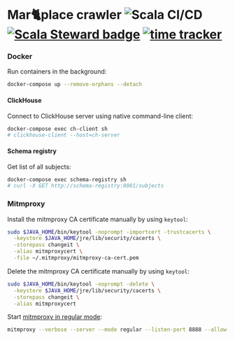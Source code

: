 # Mar🐈place crawler ![Scala CI/CD](https://github.com/IvanDyachenko/marketplace-crawler/workflows/Scala%20CI/CD/badge.svg) [![Scala Steward badge](https://img.shields.io/badge/Scala_Steward-helping-blue.svg?style=flat&logo=data:image/png;base64,iVBORw0KGgoAAAANSUhEUgAAAA4AAAAQCAMAAAARSr4IAAAAVFBMVEUAAACHjojlOy5NWlrKzcYRKjGFjIbp293YycuLa3pYY2LSqql4f3pCUFTgSjNodYRmcXUsPD/NTTbjRS+2jomhgnzNc223cGvZS0HaSD0XLjbaSjElhIr+AAAAAXRSTlMAQObYZgAAAHlJREFUCNdNyosOwyAIhWHAQS1Vt7a77/3fcxxdmv0xwmckutAR1nkm4ggbyEcg/wWmlGLDAA3oL50xi6fk5ffZ3E2E3QfZDCcCN2YtbEWZt+Drc6u6rlqv7Uk0LdKqqr5rk2UCRXOk0vmQKGfc94nOJyQjouF9H/wCc9gECEYfONoAAAAASUVORK5CYII=)](https://scala-steward.org) [![time tracker](https://wakatime.com/badge/github/IvanDyachenko/marketplace-crawler.svg)](https://wakatime.com/badge/github/IvanDyachenko/marketplace-crawler)

### Docker
Run containers in the background:
```bash
docker-compose up --remove-orphans --detach
```

#### ClickHouse
Connect to ClickHouse server using native command-line client:
```bash
docker-compose exec ch-client sh
# clickhouse-client --host=ch-server
```

#### Schema registry
Get list of all subjects:
```bash
docker-compose exec schema-registry sh
# curl -X GET http://schema-registry:8081/subjects
```

### Mitmproxy
Install the mitmproxy CA certificate manually by using `keytool`:
```bash
sudo $JAVA_HOME/bin/keytool -noprompt -importcert -trustcacerts \
  -keystore $JAVA_HOME/jre/lib/security/cacerts \
  -storepass changeit \
  -alias mitmproxycert \
  -file ~/.mitmproxy/mitmproxy-ca-cert.pem
```

Delete the mitmproxy CA certificate manually by using `keytool`:
```bash
sudo $JAVA_HOME/bin/keytool -noprompt -delete \
  -keystore $JAVA_HOME/jre/lib/security/cacerts \
  -storepass changeit \
  -alias mitmproxycert 
```


Start [mitmproxy in regular mode](https://docs.mitmproxy.org/stable/concepts-modes/#regular-proxy):
```bash
mitmproxy --verbose --server --mode regular --listen-port 8888 --allow-hosts 'mobile.market.yandex.net:443' --no-http2
```

